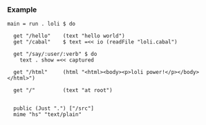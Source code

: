 ### Example

    main = run . loli $ do

      get "/hello"    (text "hello world")
      get "/cabal"    $ text =<< io (readFile "loli.cabal")

      get "/say/:user/:verb" $ do
        text . show =<< captured

      get "/html"     (html "<html><body><p>loli power!</p></body></html>")

      get "/"         (text "at root")


      public (Just ".") ["/src"]
      mime "hs" "text/plain"
